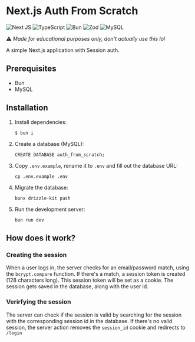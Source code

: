 # Next.js Auth From Scratch

![Next JS](https://img.shields.io/badge/Next-black?style=for-the-badge&logo=next.js&logoColor=white)
![TypeScript](https://img.shields.io/badge/typescript-%23007ACC.svg?style=for-the-badge&logo=typescript&logoColor=white)
![Bun](https://img.shields.io/badge/Bun-%23000000.svg?style=for-the-badge&logo=bun&logoColor=white)
![Zod](https://img.shields.io/badge/zod-%233068b7.svg?style=for-the-badge&logo=zod&logoColor=white)
![MySQL](https://img.shields.io/badge/mysql-4479A1.svg?style=for-the-badge&logo=mysql&logoColor=white)

⚠️ _Made for educational purposes only, don't actually use this lol_

A simple Next.js application with Session auth.

## Prerequisites

- Bun
- MySQL

## Installation

1. Install dependencies:
   ```
   $ bun i
   ```
2. Create a database (MySQL):
   ```mysql
   CREATE DATABASE auth_from_scratch;
   ```
3. Copy `.env.example`, rename it to `.env` and fill out the database URL:
   ```
   cp .env.example .env
   ```
4. Migrate the database:
   ```
   bunx drizzle-kit push
   ```
5. Run the development server:
   ```
   bun run dev
   ```

## How does it work?

### Creating the session

When a user logs in, the server checks for an email/password match, using the `bcrypt.compare` function. If there's a match, a session token is created (128 characters long). This session token will be set as a cookie. The session gets saved in the database, along with the user id.

### Verirfying the session

The server can check if the session is valid by searching for the session with the corresponding session id in the database. If there's no valid session, the server action removes the `session_id` cookie and redirects to `/login`
